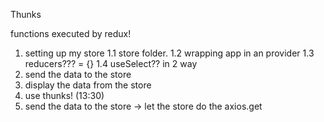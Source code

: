 Thunks 

functions executed by redux!

1. setting up my store
    1.1 store folder.
    1.2 wrapping app in an provider
    1.3 reducers??? = {}
    1.4 useSelect?? in 2 way
2. send the data to the store
3. display the data from the store
4. use thunks! (13:30)
2. send the data to the store -> let the store do the axios.get